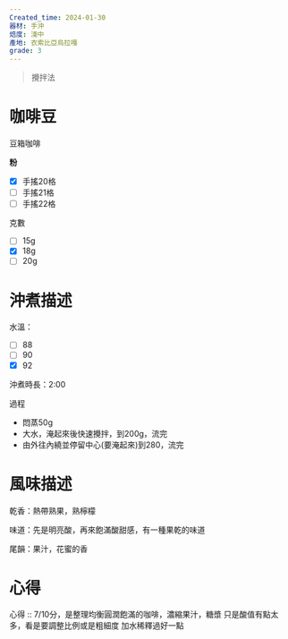 ```yaml
---
Created_time: 2024-01-30
器材: 手沖
焙度: 淺中
產地: 衣索比亞烏拉嘎
grade: 3
---
```


> 攪拌法
# 咖啡豆

豆箱咖啡



**粉**

- [x]  手搖20格
- [ ]  手搖21格
- [ ]  手搖22格

克數

- [ ]  15g
- [x]  18g
- [ ]  20g

# 沖煮描述

水溫：
- [ ]  88
- [ ]  90
- [x]  92

沖煮時長：2:00

過程

- 悶蒸50g
- 大水，淹起來後快速攪拌，到200g，流完
- 由外往內繞並停留中心(要淹起來)到280，流完

# 風味描述

乾香：熱帶熟果，熟檸檬

味道：先是明亮酸，再來飽滿酸甜感，有一種果乾的味道

尾韻：果汁，花蜜的香

# 心得

心得 :: 7/10分，是整理均衡圓潤飽滿的咖啡，濃縮果汁，糖漿
只是酸值有點太多，看是要調整比例或是粗細度
加水稀釋過好一點
